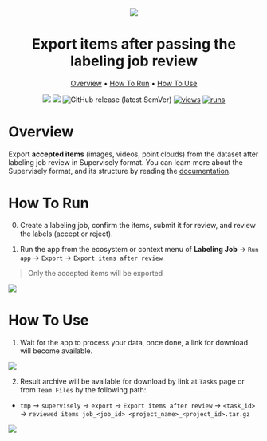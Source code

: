<div align="center" markdown>
<img src="https://github.com/supervisely-ecosystem/export-items-after-labeling-job-review/assets/12828725/04184ec2-577f-4acc-af16-c33ddce44785">

# Export items after passing the labeling job review

<p align="center">
  <a href="#Overview">Overview</a> •
  <a href="#How-To-Run">How To Run</a> •
  <a href="#How-To-Use">How To Use</a>
</p>

[![](https://img.shields.io/badge/supervisely-ecosystem-brightgreen)](https://ecosystem.supervise.ly/apps/supervisely-ecosystem/export-items-after-labeling-job-review)
[![](https://img.shields.io/badge/slack-chat-green.svg?logo=slack)](https://supervise.ly/slack)
![GitHub release (latest SemVer)](https://img.shields.io/github/v/release/supervisely-ecosystem/export-items-after-labeling-job-review)
[![views](https://app.supervise.ly/img/badges/views/supervisely-ecosystem/export-items-after-labeling-job-review.png)](https://supervise.ly)
[![runs](https://app.supervise.ly/img/badges/runs/supervisely-ecosystem/export-items-after-labeling-job-review.png)](https://supervise.ly)

</div>

# Overview

Export **accepted items** (images, videos, point clouds) from the dataset after labeling job review in Supervisely format. You can learn more about the Supervisely format, and its structure by reading the [documentation](https://docs.supervise.ly/data-organization/00_ann_format_navi).

# How To Run

0. Create a labeling job, confirm the items, submit it for review, and review the labels (accept or reject).

1. Run the app from the ecosystem or context menu of **Labeling Job** -> `Run app` -> `Export` -> `Export items after review`

> Only the accepted items will be exported

<img src="https://github.com/supervisely-ecosystem/export-items-after-labeling-job-review/assets/79905215/308cd774-fc0e-47a1-8ca8-22a7759aed7e"/>

# How To Use

1. Wait for the app to process your data, once done, a link for download will become available.

<img src="https://github.com/supervisely-ecosystem/export-items-after-labeling-job-review/assets/79905215/2eec8365-648f-41c9-b74d-0f6d9e9bde83"/>

2. Result archive will be available for download by link at `Tasks` page or from `Team Files` by the following path:

- `tmp` -> `supervisely` -> `export` -> `Export items after review` -> `<task_id>` -> `reviewed items job_<job_id> <project_name>_<project_id>.tar.gz`

<img src="https://github.com/supervisely-ecosystem/export-items-after-labeling-job-review/assets/79905215/9ddd2642-ee19-4a7b-a63e-24fe47f92469"/>
